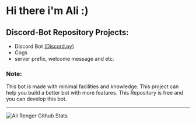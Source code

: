 # Hi there i'm Ali :)

## Discord-Bot Repository Projects:
- Discord Bot [(Discord.py)][discord.py]
- Cogs
- server prefix, welcome message and etc.

### Note:
This bot is made with minimal facilities and knowledge. This project can help you build a better bot with more features. This Repository is free and you can develop this bot.

---

<img align="left" alt="Ali Renger Github Stats" src="https://github-readme-stats.vercel.app/api?username=renger08&show_icons=true&hide_border=true" />


<br />
<br />

[discord.py]: https://github.com/Rapptz/discord.py
